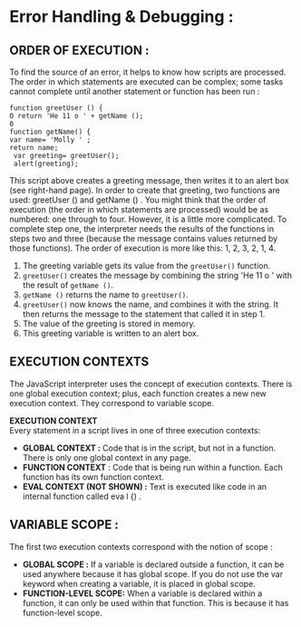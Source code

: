 # Error Handling & Debugging :
## ORDER OF EXECUTION :
To find the source of an error, it helps to know how scripts are processed. 
The order in which statements are executed can be complex; some tasks 
cannot complete until another statement or function has been run :
```
function greetUser () { 
O return 'He 11 o ' + getName (); 
0 
function getName() { 
var name= 'Molly ' ; 
return name; 
 var greeting= greetUser(); 
 alert(greeting); 
```

This script above creates a greeting message, then 
writes it to an alert box (see right-hand page). In 
order to create that greeting, two functions are used: 
greetUser () and getName () . 
You might think that the order of execution (the 
order in which statements are processed) would be 
as numbered: one through to four. However, it is a 
little more complicated. 
To complete step one, the interpreter needs the 
results of the functions in steps two and three 
(because the message contains values returned by 
those functions). The order of execution is more like 
this: 1, 2, 3, 2, 1, 4.
1. The greeting variable gets its value from the 
`greetUser()` function. 
2. `greetUser()` creates the message by combining 
the string 'He 11 o ' with the result of `getName ()`. 
3. `getName ()` returns the name to `greetUser()`. 
2. `greetUser()` now knows the name, and combines 
it with the string. It then returns the message to the 
statement that called it in step 1. 
1. The value of the greeting is stored in memory. 
4. This greeting variable is written to an alert box. 

## EXECUTION CONTEXTS 
The JavaScript interpreter uses the concept of execution contexts. 
There is one global execution context; plus, each function creates a new 
new execution context. They correspond to variable scope. 

**EXECUTION CONTEXT**  
Every statement in a script lives in one of three 
execution contexts: 
* **GLOBAL CONTEXT :**
Code that is in the script, but not in a function. 
There is only one global context in any page. 
* **FUNCTION CONTEXT** :
Code that is being run within a function. 
Each function has its own function context. 
* **EVAL CONTEXT (NOT SHOWN) :**
Text is executed like code in an internal function 
called eva l {) .
## VARIABLE SCOPE :
The first two execution contexts correspond with the 
notion of scope : 
* **GLOBAL SCOPE :** 
If a variable is declared outside a function, it can 
be used anywhere because it has global scope. 
If you do not use the var keyword when creating 
a variable, it is placed in global scope. 
* **FUNCTION-LEVEL SCOPE:** 
When a variable is declared within a function, 
it can only be used within that function. This is 
because it has function-level scope.
